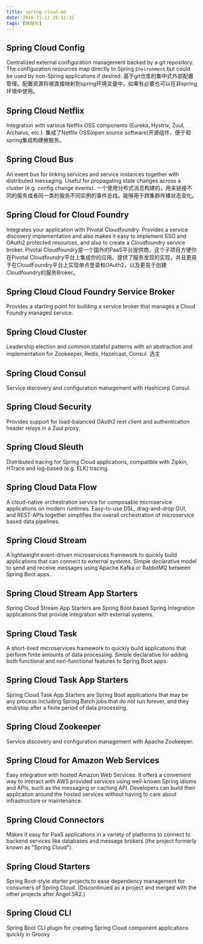```yaml
---
title: spring-cloud.md
date: 2016-11-11 15:12:31
tags: [微服务]
---
```


## Spring Cloud Config
Centralized external configuration management backed by a git repository. The configuration resources map directly to Spring `Environment` but could be used by non-Spring applications if desired.
基于git仓库的集中式外部配置管理。配置资源将被直接映射到spring环境变量中，如果有必要也可以在非spring环境中使用。

## Spring Cloud Netflix
Integration with various Netflix OSS components (Eureka, Hystrix, Zuul, Archaius, etc.).
集成了Netflix OSS(open source software)开源组件，便于和spring集成构建微服务。

## Spring Cloud Bus
An event bus for linking services and service instances together with distributed messaging. Useful for propagating state changes across a cluster (e.g. config change events).
一个使用分布式消息构建的，用来链接不同的服务或者同一类的服务不同实例的事件总线。能够用于跨集群传播状态变化。

## Spring Cloud for Cloud Foundry
Integrates your application with Pivotal Cloudfoundry. Provides a service discovery implementation and also makes it easy to implement SSO and OAuth2 protected resources, and also to create a Cloudfoundry service broker.
Pivotal Cloudfoundry是一个国外的PaaS平台提供商，这个子项目方便你在Pivotal Cloudfoundry平台上集成你的应用。提供了服务发现的实现，并且更易于在CloudFoundry平台上实现单点登录和OAuth2，以及更易于创建Cloudfoundry的服务Broker。

## Spring Cloud Cloud Foundry Service Broker
Provides a starting point for building a service broker that manages a Cloud Foundry managed service.

## Spring Cloud Cluster
Leadership election and common stateful patterns with an abstraction and implementation for Zookeeper, Redis, Hazelcast, Consul.
选主

## Spring Cloud Consul
Service discovery and configuration management with Hashicorp Consul.

## Spring Cloud Security
Provides support for load-balanced OAuth2 rest client and authentication header relays in a Zuul proxy.

## Spring Cloud Sleuth
Distributed tracing for Spring Cloud applications, compatible with Zipkin, HTrace and log-based (e.g. ELK) tracing.

## Spring Cloud Data Flow
A cloud-native orchestration service for composable microservice applications on modern runtimes. Easy-to-use DSL, drag-and-drop GUI, and REST-APIs together simplifies the overall orchestration of microservice based data pipelines.

## Spring Cloud Stream
A lightweight event-driven microservices framework to quickly build applications that can connect to external systems. Simple declarative model to send and receive messages using Apache Kafka or RabbitMQ between Spring Boot apps.

## Spring Cloud Stream App Starters
Spring Cloud Stream App Starters are Spring Boot based Spring Integration applications that provide integration with external systems.

## Spring Cloud Task
A short-lived microservices framework to quickly build applications that perform finite amounts of data processing. Simple declarative for adding both functional and non-functional features to Spring Boot apps.

## Spring Cloud Task App Starters
Spring Cloud Task App Starters are Spring Boot applications that may be any process including Spring Batch jobs that do not run forever, and they end/stop after a finite period of data processing.

## Spring Cloud Zookeeper
Service discovery and configuration management with Apache Zookeeper.

## Spring Cloud for Amazon Web Services
Easy integration with hosted Amazon Web Services. It offers a convenient way to interact with AWS provided services using well-known Spring idioms and APIs, such as the messaging or caching API. Developers can build their application around the hosted services without having to care about infrastructure or maintenance.

## Spring Cloud Connectors
Makes it easy for PaaS applications in a variety of platforms to connect to backend services like databases and message brokers (the project formerly known as "Spring Cloud").

## Spring Cloud Starters
Spring Boot-style starter projects to ease dependency management for consumers of Spring Cloud. (Discontinued as a project and merged with the other projects after Angel.SR2.)

## Spring Cloud CLI
Spring Boot CLI plugin for creating Spring Cloud component applications quickly in Groovy